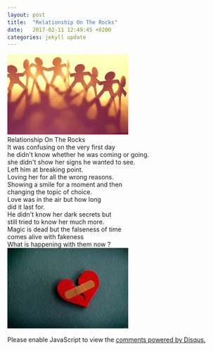 ```yaml
---
layout: post
title:  "Relationship On The Rocks"
date:   2017-02-11 12:49:45 +0200
categories: jekyll update
---
```

![img courtsey google](/assets/rel.jpg)     
Relationship On The Rocks  
It was confusing on the very first day  
he didn't know whether he was coming or going.  
she didn't show her signs he wanted to see.  
Left him at breaking point.  
Loving her for all the wrong reasons.  
Showing a smile for a  moment and then  
changing the topic of choice.  
Love was in the air but how long  
did it last for.  
He didn't know her dark secrets but  
still tried to know her much more.  
Magic is dead but the falseness of time  
comes alive with fakeness  
What is happening with them now ?   
![img courtsey google](/assets/rel1.jpg)
<div id="disqus_thread"></div>
<script>
    /**
     *  RECOMMENDED CONFIGURATION VARIABLES: EDIT AND UNCOMMENT THE SECTION BELOW TO INSERT DYNAMIC VALUES FROM YOUR PLATFORM OR CMS.
     *  LEARN WHY DEFINING THESE VARIABLES IS IMPORTANT: https://disqus.com/admin/universalcode/#configuration-variables
     */
    /*
    var disqus_config = function () {
        this.page.url = https://raj2611.github.io/jekyll/update/2017/02/11/blog6.html;  // Replace PAGE_URL with your page's canonical URL variable
        this.page.identifier = https://raj2611.github.io/jekyll/update/2017/02/11/blog6.html; // Replace PAGE_IDENTIFIER with your page's unique identifier variable
    };
    */
    (function() {  // DON'T EDIT BELOW THIS LINE
        var d = document, s = d.createElement('script');
        
        s.src = '//raj2611-github-io.disqus.com/embed.js';
        
        s.setAttribute('data-timestamp', +new Date());
        (d.head || d.body).appendChild(s);
    })();
</script>
<noscript>Please enable JavaScript to view the <a href="https://disqus.com/?ref_noscript" rel="nofollow">comments powered by Disqus.</a></noscript>
